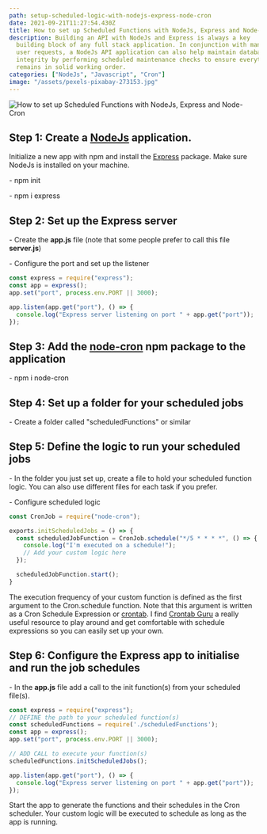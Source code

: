 ```yaml
---
path: setup-scheduled-logic-with-nodejs-express-node-cron
date: 2021-09-21T11:27:54.430Z
title: How to set up Scheduled Functions with NodeJs, Express and Node-Cron
description: Building an API with NodeJs and Express is always a key
  building block of any full stack application. In conjunction with managing
  user requests, a NodeJs API application can also help maintain database
  integrity by performing scheduled maintenance checks to ensure everything
  remains in solid working order.
categories: ["NodeJs", "Javascript", "Cron"]
image: "/assets/pexels-pixabay-273153.jpg"
---
```

![How to set up Scheduled Functions with NodeJs, Express and Node-Cron](/assets/pexels-pixabay-273153.jpg "How to Setup Scheduled Functions with NodeJs, Express and Node-Cron")

## Step 1: Create a [NodeJs](https://nodejs.org/en/) application.

Initialize a new app with npm and install the [Express](http://expressjs.com/) package. Make sure NodeJs is installed on your machine. 

   \- npm init

   \- npm i express

## Step 2: Set up the Express server

   \- Create the **app.js** file (note that some people prefer to call this file **server.js**)
   
   \- Configure the port and set up the listener

```javascript
const express = require("express");
const app = express();
app.set("port", process.env.PORT || 3000);

app.listen(app.get("port"), () => {
  console.log("Express server listening on port " + app.get("port"));
});
```

## Step 3: Add the [node-cron](https://www.npmjs.com/package/node-cron) npm package to the application

   \- npm i node-cron

## Step 4: Set up a folder for your scheduled jobs

   \- Create a folder called "scheduledFunctions" or similar

## Step 5: Define the logic to run your scheduled jobs

   \- In the folder you just set up, create a file to hold your scheduled function logic. You can also use different files for each task if you prefer.

   \- Configure scheduled logic

   ```javascript
   const CronJob = require("node-cron");

   exports.initScheduledJobs = () => {
     const scheduledJobFunction = CronJob.schedule("*/5 * * * *", () => {
       console.log("I'm executed on a schedule!");
       // Add your custom logic here
     });

     scheduledJobFunction.start();
   }
   ```

   The execution frequency of your custom function is defined as the first argument to the Cron.schedule function. Note that this argument is written as a Cron Schedule Expression or [crontab](https://en.wikipedia.org/wiki/Cron). I find [Crontab Guru](https://crontab.guru/) a really useful resource to play around and get comfortable with schedule expressions so you can easily set up your own.

## Step 6: Configure the Express app to initialise and run the job schedules

   \- In the **app.js** file add a call to the init function(s) from your scheduled file(s).
   
   ```javascript
   const express = require("express");
   // DEFINE the path to your scheduled function(s)
   const scheduledFunctions = require('./scheduledFunctions');
   const app = express();
   app.set("port", process.env.PORT || 3000);

   // ADD CALL to execute your function(s)
   scheduledFunctions.initScheduledJobs();

   app.listen(app.get("port"), () => {
     console.log("Express server listening on port " + app.get("port"));
   });
   ```

   Start the app to generate the functions and their schedules in the Cron scheduler. Your custom logic will be executed to schedule as long as the app is running.